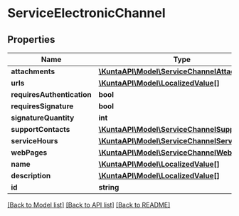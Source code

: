 # ServiceElectronicChannel

## Properties
Name | Type | Description | Notes
------------ | ------------- | ------------- | -------------
**attachments** | [**\KuntaAPI\Model\ServiceChannelAttachment[]**](ServiceChannelAttachment.md) |  | [optional] 
**urls** | [**\KuntaAPI\Model\LocalizedValue[]**](LocalizedValue.md) |  | [optional] 
**requiresAuthentication** | **bool** |  | [optional] 
**requiresSignature** | **bool** |  | [optional] 
**signatureQuantity** | **int** |  | [optional] 
**supportContacts** | [**\KuntaAPI\Model\ServiceChannelSupport[]**](ServiceChannelSupport.md) |  | [optional] 
**serviceHours** | [**\KuntaAPI\Model\ServiceChannelServiceHour[]**](ServiceChannelServiceHour.md) |  | [optional] 
**webPages** | [**\KuntaAPI\Model\ServiceChannelWebPage[]**](ServiceChannelWebPage.md) |  | [optional] 
**name** | [**\KuntaAPI\Model\LocalizedValue[]**](LocalizedValue.md) |  | [optional] 
**description** | [**\KuntaAPI\Model\LocalizedValue[]**](LocalizedValue.md) |  | [optional] 
**id** | **string** |  | [optional] 

[[Back to Model list]](../README.md#documentation-for-models) [[Back to API list]](../README.md#documentation-for-api-endpoints) [[Back to README]](../README.md)


